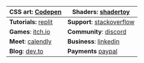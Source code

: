 | CSS art: [Codepen](https://codepen.io/rafaelcastrocouto) | Shaders: [shadertoy](https://www.shadertoy.com/user/rafaelcastrocouto) |
| --- | --- |
| **Tutorials:** [replit](https://replit.com/@rafaelcastrocouto) | **Support**: [stackoverflow](https://stackoverflow.com/users/1242389/rafaelcastrocouto) |
| **Games**: [itch.io](https://racascou.itch.io) | **Community**: [discord](https://discord.gg/a4TwjAR) |
| **Meet**: [calendly](https://calendly.com/rafaelcastrocouto/meet) | **Business**: [linkedin](https://www.linkedin.com/in/rafaelcastrocouto) |
| **Blog**: [dev.to](https://dev.to/rafaelcastrocouto) | **Payments** [paypal](https://www.paypal.com/cgi-bin/webscr?cmd=_donations&business=5VKE3AFUHX45Y&currency_code=BRL&source=url) |
